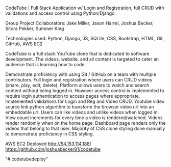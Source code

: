CodeTube | Full Stack Application w/ Login and Registration, full CRUD with validations and access control using Python/Django

Group Project Collaborators: Jake Miller, Jason Harrel, Joshua Becker, Sitora Pekker, Summer King

Technologies used: Python, Django, JS, SQLite, CSS, Bootstrap, HTML, Git, GitHub, AWS EC2

CodeTube is a full stack YouTube clone that is dedicated to software development. The videos, website, and all content is targeted to cater an audience that is learning how to code.

Demonstrate proficiency with using Git / GitHub on a team with multiple contributors.
Full login and registration where users can CRUD videos (share, play, edit, delete).
Platform allows users to watch and search content without being logged in. However access control is implemented to require login authentication to access pages where appropriate.
Implemented validations for Login and Reg and Video CRUD.
Youtube video source link python algorithm to transform the browser video url into an embeddable url.
Users can like videos and unlike videos when logged in.
View count increments for every time a video is rendered/watched.
Videos render randomly when on the home page. Dashboard page renders only the videos that belong to that user.
Majority of CSS clone styling done manually to demonstrate proficiency in CSS styling.

AWS EC2 Deployed http://54.153.114.188/
https://github.com/joshuabecker91/codetube

"# codetubedeploy" 
